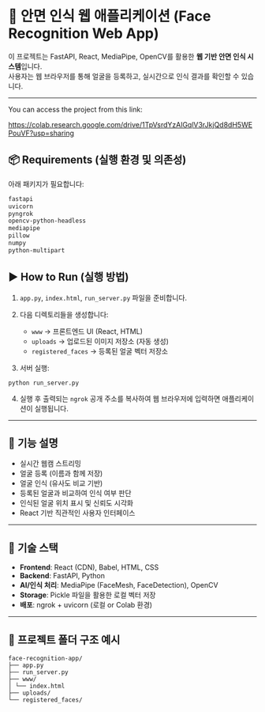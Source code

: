 # 🧠 안면 인식 웹 애플리케이션 (Face Recognition Web App)

이 프로젝트는 FastAPI, React, MediaPipe, OpenCV를 활용한 **웹 기반 안면 인식 시스템**입니다.  
사용자는 웹 브라우저를 통해 얼굴을 등록하고, 실시간으로 인식 결과를 확인할 수 있습니다.

---

You can access the project from this link:

https://colab.research.google.com/drive/1TpVsrdYzAlGqlV3rJkjQd8dH5WEPouVF?usp=sharing

## 📦 Requirements (실행 환경 및 의존성)

아래 패키지가 필요합니다:

```bash
fastapi
uvicorn
pyngrok
opencv-python-headless
mediapipe
pillow
numpy
python-multipart
```

## ▶️ How to Run (실행 방법)

1. `app.py`, `index.html`, `run_server.py` 파일을 준비합니다.
2. 다음 디렉토리들을 생성합니다:
   - `www` → 프론트엔드 UI (React, HTML)
   - `uploads` → 업로드된 이미지 저장소 (자동 생성)
   - `registered_faces` → 등록된 얼굴 벡터 저장소

3. 서버 실행:
```
python run_server.py
```


4. 실행 후 출력되는 `ngrok` 공개 주소를 복사하여 웹 브라우저에 입력하면 애플리케이션이 실행됩니다.

---

## 🔧 기능 설명

- 실시간 웹캠 스트리밍
- 얼굴 등록 (이름과 함께 저장)
- 얼굴 인식 (유사도 비교 기반)
- 등록된 얼굴과 비교하여 인식 여부 판단
- 인식된 얼굴 위치 표시 및 신뢰도 시각화
- React 기반 직관적인 사용자 인터페이스

---

## 🧪 기술 스택

- **Frontend**: React (CDN), Babel, HTML, CSS
- **Backend**: FastAPI, Python
- **AI/인식 처리**: MediaPipe (FaceMesh, FaceDetection), OpenCV
- **Storage**: Pickle 파일을 활용한 로컬 벡터 저장
- **배포**: ngrok + uvicorn (로컬 or Colab 환경)

---

## 📁 프로젝트 폴더 구조 예시
```
face-recognition-app/
├── app.py
├── run_server.py
├── www/
│ └── index.html
├── uploads/
└── registered_faces/
```
